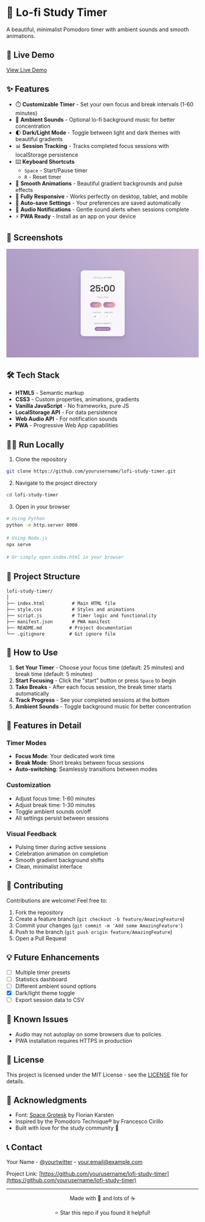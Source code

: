 # 🌙 Lo-fi Study Timer

A beautiful, minimalist Pomodoro timer with ambient sounds and smooth animations.

## 🚀 Live Demo
[View Live Demo](https://yourusername.github.io/lofi-study-timer/)

## ✨ Features
- ⏱️ **Customizable Timer** - Set your own focus and break intervals (1-60 minutes)
- 🎵 **Ambient Sounds** - Optional lo-fi background music for better concentration
- 🌓 **Dark/Light Mode** - Toggle between light and dark themes with beautiful gradients
- 📊 **Session Tracking** - Tracks completed focus sessions with localStorage persistence
- ⌨️ **Keyboard Shortcuts** 
  - `Space` - Start/Pause timer
  - `R` - Reset timer
- 🎨 **Smooth Animations** - Beautiful gradient backgrounds and pulse effects
- 📱 **Fully Responsive** - Works perfectly on desktop, tablet, and mobile
- 💾 **Auto-save Settings** - Your preferences are saved automatically
- 🔔 **Audio Notifications** - Gentle sound alerts when sessions complete
- ⚡ **PWA Ready** - Install as an app on your device

## 📸 Screenshots

![Lo-fi Study Timer Screenshot](screenshot.png)

## 🛠️ Tech Stack
- **HTML5** - Semantic markup
- **CSS3** - Custom properties, animations, gradients
- **Vanilla JavaScript** - No frameworks, pure JS
- **LocalStorage API** - For data persistence
- **Web Audio API** - For notification sounds
- **PWA** - Progressive Web App capabilities

## 🏃‍♂️ Run Locally

1. Clone the repository
```bash
git clone https://github.com/yourusername/lofi-study-timer.git
```

2. Navigate to the project directory
```bash
cd lofi-study-timer
```

3. Open in your browser
```bash
# Using Python
python -m http.server 8000

# Using Node.js
npx serve

# Or simply open index.html in your browser
```

## 📁 Project Structure
```
lofi-study-timer/
│
├── index.html          # Main HTML file
├── style.css           # Styles and animations
├── script.js           # Timer logic and functionality
├── manifest.json       # PWA manifest
├── README.md          # Project documentation
└── .gitignore         # Git ignore file
```

## 🎯 How to Use

1. **Set Your Timer** - Choose your focus time (default: 25 minutes) and break time (default: 5 minutes)
2. **Start Focusing** - Click the "start" button or press `Space` to begin
3. **Take Breaks** - After each focus session, the break timer starts automatically
4. **Track Progress** - See your completed sessions at the bottom
5. **Ambient Sounds** - Toggle background music for better concentration

## 🚀 Features in Detail

### Timer Modes
- **Focus Mode**: Your dedicated work time
- **Break Mode**: Short breaks between focus sessions
- **Auto-switching**: Seamlessly transitions between modes

### Customization
- Adjust focus time: 1-60 minutes
- Adjust break time: 1-30 minutes
- Toggle ambient sounds on/off
- All settings persist between sessions

### Visual Feedback
- Pulsing timer during active sessions
- Celebration animation on completion
- Smooth gradient background shifts
- Clean, minimalist interface

## 🤝 Contributing

Contributions are welcome! Feel free to:

1. Fork the repository
2. Create a feature branch (`git checkout -b feature/AmazingFeature`)
3. Commit your changes (`git commit -m 'Add some AmazingFeature'`)
4. Push to the branch (`git push origin feature/AmazingFeature`)
5. Open a Pull Request

## 💡 Future Enhancements

- [ ] Multiple timer presets
- [ ] Statistics dashboard
- [ ] Different ambient sound options
- [x] Dark/light theme toggle
- [ ] Export session data to CSV

## 🐛 Known Issues

- Audio may not autoplay on some browsers due to policies
- PWA installation requires HTTPS in production

## 📝 License

This project is licensed under the MIT License - see the [LICENSE](LICENSE) file for details.

## 🙏 Acknowledgments

- Font: [Space Grotesk](https://fonts.google.com/specimen/Space+Grotesk) by Florian Karsten
- Inspired by the Pomodoro Technique® by Francesco Cirillo
- Built with love for the study community 💜

## 📞 Contact

Your Name - [@yourtwitter](https://twitter.com/yourtwitter) - your.email@example.com

Project Link: [https://github.com/yourusername/lofi-study-timer](https://github.com/yourusername/lofi-study-timer)

---

<p align="center">Made with 💜 and lots of ☕</p>
<p align="center">⭐ Star this repo if you found it helpful!</p>